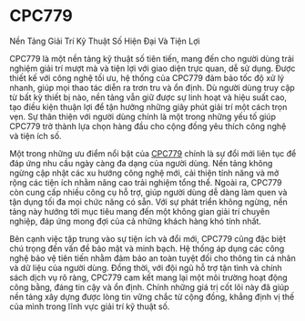 # CPC779

Nền Tảng Giải Trí Kỹ Thuật Số Hiện Đại Và Tiện Lợi

CPC779 là một nền tảng kỹ thuật số tiên tiến, mang đến cho người dùng trải nghiệm giải trí mượt mà và tiện lợi với giao diện trực quan, dễ sử dụng. Được thiết kế với công nghệ tối ưu, hệ thống của CPC779 đảm bảo tốc độ xử lý nhanh, giúp mọi thao tác diễn ra trơn tru và ổn định. Dù người dùng truy cập từ bất kỳ thiết bị nào, nền tảng vẫn giữ được sự linh hoạt và hiệu suất cao, tạo điều kiện thuận lợi để tận hưởng những giây phút giải trí một cách trọn vẹn. Sự thân thiện với người dùng chính là một trong những yếu tố giúp CPC779 trở thành lựa chọn hàng đầu cho cộng đồng yêu thích công nghệ và tiện ích số.  

Một trong những ưu điểm nổi bật của <a href="[LINK](https://cpc779.org)">CPC779</a>  chính là sự đổi mới liên tục để đáp ứng nhu cầu ngày càng đa dạng của người dùng. Nền tảng không ngừng cập nhật các xu hướng công nghệ mới, cải thiện tính năng và mở rộng các tiện ích nhằm nâng cao trải nghiệm tổng thể. Ngoài ra, CPC779 còn cung cấp nhiều công cụ hỗ trợ, giúp người dùng dễ dàng làm quen và tận dụng tối đa mọi chức năng có sẵn. Với sự phát triển không ngừng, nền tảng này hướng tới mục tiêu mang đến một không gian giải trí chuyên nghiệp, đáp ứng mong đợi của cả những khách hàng khó tính nhất.  

Bên cạnh việc tập trung vào sự tiện ích và đổi mới, CPC779 cũng đặc biệt chú trọng đến vấn đề bảo mật và minh bạch. Hệ thống áp dụng các công nghệ bảo vệ tiên tiến nhằm đảm bảo an toàn tuyệt đối cho thông tin cá nhân và dữ liệu của người dùng. Đồng thời, với đội ngũ hỗ trợ tận tình và chính sách dịch vụ rõ ràng, CPC779 cam kết mang lại một môi trường hoạt động công bằng, đáng tin cậy và ổn định. Chính những giá trị cốt lõi này đã giúp nền tảng xây dựng được lòng tin vững chắc từ cộng đồng, khẳng định vị thế của mình trong lĩnh vực giải trí kỹ thuật số.
